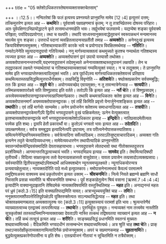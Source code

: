 +++
title = "05 क्लेशोऽधिकतरस्तेषामव्यक्तासक्तचेतसाम्"

+++
।।12.5।। नन्वितरेषां किं फलं इत्यस्य प्रश्नस्यते प्राप्नुवन्ति मामेव
\[12।4\] इत्युत्तरं दत्तम्; तत्किमुत्तरेण इत्यत आह -- **कथमि**ति।
पूर्ववाक्ये पक्षग्रहणमात्रं कृतम्; न तु तत्राभिप्रेतस्य दोषस्य परिहारः।
अतः पूर्वपक्षिणाऽभिप्रायोद्धाटने कृते तत्समाधानमाहेति भावः।
तर्ह्युभयेषां फलसाम्ये। यद्यप्येषा शङ्का पूर्ववाक्ये परिहृता;
पर्यादिपदप्रयोगात्। तथा च वक्ष्यति। तथापि साध्यस्यानुक्तत्वाद्धेतुवचनं
स्वरूपकथनं मन्यमानस्य भवत्येव पुनः शङ्का। उत्तरार्धे पदानां
व्यवहितत्वादन्वयाप्रतीतौ तमाह -- **अव्यक्ते**ति। अनेनदुःखं इत्यस्य
क्रियाविशेषणत्वमुक्तम्। गतिशब्दस्याकर्तरि कारके भावे च प्रयोगादत्र
विवक्षितमर्थमाह -- **गतिरि**ति। गम्यतेऽनेनेति व्युत्पादनादुपायो
गतिरित्यर्थः। ननु मार्गस्याव्यक्तत्वं कथमुच्यते कुतश्च गम्यार्थता
गतिशब्दस्य त्यज्यत इत्यत आह -- **अव्यक्ते**ति। अव्यक्तोपासनं द्वारं
उपायो यस्यासौ तथोक्तः। अव्यक्तोपासनानन्तरभावि,यद्भगवदुपासनं तदेवमुच्यते
अनेनाव्यक्तशब्दस्तदुपासनं लक्षयति। तेन च तद्द्वारकत्वं लक्ष्यते
गम्यार्थतायां च गतिशब्दस्याव्यक्ताख्यं गम्यमित्युक्तं स्यात्। न च
तद्युक्तम्। ते प्राप्नुवन्ति मामेव इति भगवत्प्राप्तेरुक्तत्वादित्युक्तं
भवति। अत्र पूर्वार्धेऽस्य मार्गस्याधिकतरक्लेशवत्त्वं प्रतिज्ञाय
कथमित्यतस्तत्प्रसिद्धमित्युत्तरार्धेनोक्तम्। तत्प्रसिद्धिं विवृणोति --
**अतिशये**ति। षष्ठोक्तप्रकारेण सर्वसमबुद्धिः; ततः किं इत्यत आह -- **तदृते
चे**ति। अयोगव्यवच्छेद एवायमुक्तः; न तु तावन्मात्रेणेत्याह --
**सत्यपी**ति। तस्मिन्नव्यक्तापरोक्ष्ये सति विष्णुप्रसाद इति वर्तते।
ततोऽपि किं इत्यत आह -- **नर्ते चे**ति। तं विष्णुप्रसादम्।
अस्त्वेवमव्यक्तोपासनद्वारकभगवत्प्राप्तिमार्गप्रकारः। तथापि कथमत्राधिकतरः
क्लेश इत्यत आह -- **विने**ति। अव्यक्तोपासनमार्गं अयमव्यक्तोपासनद्वारकः।
एवं तर्हि किमिति प्रवृत्तो येनार्जुनेनाशङ्कितः इत्यत आह -- **तथापी**ति।
एवं तर्हि मार्गयोः साम्यमेव। अनेन प्रयोजनेन क्लेशस्य समाधानादित्यत आह --
**तत्रापी**ति। अव्यक्तोपासनद्वारकेमार्गेऽपि द्वितीयं भगवदुपासने दुःखं
पाक्षिकमेतत्; ऊनेन वेत्युक्तत्वात् इतश्चाव्यक्तोपासनद्वारके मार्गे
भगवदुपासनात्क्लेशोऽधिकतर इत्याह -- **इन्द्रिये**ति। नातिप्रसादमेतीत्यतः
परमेक इति शब्दः। द्वावपि हेतौ प्रकारार्थौ वा। कुतोऽयं भगवतो भावः इत्यत आह
-- **तदेतदि**ति। उपलक्षणमेतत्। सर्वत्र समबुद्धय इत्यादिनेत्यपि
द्रष्टव्यम्; तत्र परीत्यनेनोपासकस्यातिशयः।
समित्यनेनेन्द्रियनियमस्यातिशयः। सर्वत्रेत्यादिना सर्वेत्यादिकम्।
तरपाऽतिसुष्ट्वाचारादिकम्। अव्यक्ता गतिः इत्यनेन तदृते चेत्यादिव्यवधानम्।
मामेवेत्यवधारणेन तथापीत्यादिकं प्राप्नुवन्तीति
स्वातन्त्र्योक्त्येन्द्रियसंयमादिति देवतासहायाभावः। भगवदुपासने
त्वेतदभावो यथा गीतोक्तस्तदुत्तरत्र प्रदर्शयिष्यते।
आगमान्तरसिद्धत्वाच्चायं भवति। भगवदभिप्राय इत्याह -- **सामवेद** इति।
तेषामित्यादिषष्ठी तृतीयार्थे। विदित्वा साक्षात्कृत्य ततो
वेदनात्प्रसन्नात्ततो वासुदेवात्। यावता प्रयासेन
तत्प्रसादोऽव्यक्तप्रसादः। सर्वस्यापीति द्वितीयस्तुशब्दोऽपिशब्दार्थे
आधिक्यशब्देन न्यूनत्वमप्युलक्ष्यते। न्यूनाधिकयोरन्यत्र
प्रत्यवायहेतुत्वात्। नाव्यक्तादेरिति पाठे मध्ये इत्युपस्कारः।
ममोपासनेनात्मभावं कैवल्यं परमात्मने तमुद्दिश्यअस्य वाक्यस्य कथं
प्रकृतोपयोग इत्यत उक्तम् -- **श्रीवचनमि**ति। नित्ये नियते ब्रह्मण्ये
ब्रह्मणि साधौ निवसामि प्रसन्ना भवामीति च श्रीवचनमिति सम्बन्धः। पूर्वं
शङ्काहेतुत्वेन श्रियं वसाना \[ऋक्सं.7।4।4।4\] इत्यादीनि
वाक्यान्युदाहृतानि तेष्विदमेकं नाव्यक्तविषयमिति वस्तुस्थितिमाह --
**महत** इति। अनाद्यनन्तं महतः परं ध्रुवं \[कठो.3।15\] इति
वाक्यप्रतिपाद्यमिति यावत्। अत्राभ्युच्चययुक्तिं चाह -- **तमि**ति।
ननूक्तपरामर्शोपपत्तेरितिपूर्वपक्षेऽपि युक्तिरुक्तेत्यतः
साऽन्यथासिद्धेत्याह -- **महत** इति। तथा चोक्तवक्ष्यमाणबलात्
अव्यक्तात्पुरुषः परः \[कठो.3।11\] इत्युक्तस्यायं परामर्श इति भावः।
श्रुत्यन्तरेणैवं व्याख्यातत्वाच्च एतद्वाक्यं तत्परमित्याह --
**तथाचे**ति। पुरुभिर्हूतः पुरुहूतः। नन्वव्यक्तं नाम तत्त्वमेव नास्तीति
सूत्रकृतोक्तं ततस्तदभिमानिन्यव्यक्ताख्या देवताऽपि नास्ति तत्कथं
तद्विषयतया व्याख्यानं इत्यत आह -- **न चे**ति। तर्हि कथं तत्सूत्रं इत्यत
आह -- **शरीरे**ति। साङ्ख्यप्रसिद्धं प्रधानमिति स्वतन्त्रं मुख्यतः
शब्दवाच्यमित्यर्थः। वैदिकमिति भगवदधीनं तत्सम्बन्धेन शब्दवाच्यमित्यर्थः।
अत्र श्रुतिं चाह **तथा चे**ति। प्राक्
तथाऽप्यपरोक्षीकृताव्यक्तानामित्यादिनैकं प्रयोजनमुक्तम्। अपरं च
सप्रमाणकमाह -- **सुव्रतानामि**ति। बुद्ध्येत्युक्तप्रकारेणोपासीना य इति
शेषः। एतत्प्रयोजनं गीतायां न सूचितमिति न तत्रैवोक्तम्।
